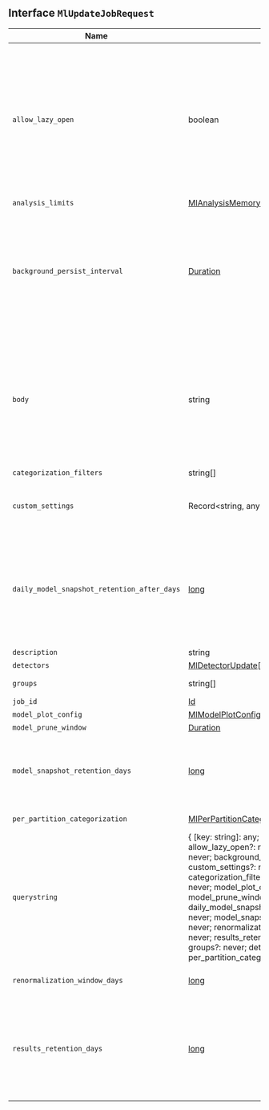 ## Interface `MlUpdateJobRequest`

| Name | Type | Description |
| - | - | - |
| `allow_lazy_open` | boolean | Advanced configuration option. Specifies whether this job can open when there is insufficient machine learning node capacity for it to be immediately assigned to a node. If `false` and a machine learning node with capacity to run the job cannot immediately be found, the open anomaly detection jobs API returns an error. However, this is also subject to the cluster-wide `xpack.ml.max_lazy_ml_nodes` setting. If this option is set to `true`, the open anomaly detection jobs API does not return an error and the job waits in the opening state until sufficient machine learning node capacity is available. |
| `analysis_limits` | [MlAnalysisMemoryLimit](./MlAnalysisMemoryLimit.md) | &nbsp; |
| `background_persist_interval` | [Duration](./Duration.md) | Advanced configuration option. The time between each periodic persistence of the model. The default value is a randomized value between 3 to 4 hours, which avoids all jobs persisting at exactly the same time. The smallest allowed value is 1 hour. For very large models (several GB), persistence could take 10-20 minutes, so do not set the value too low. If the job is open when you make the update, you must stop the datafeed, close the job, then reopen the job and restart the datafeed for the changes to take effect. |
| `body` | string | ({ [key: string]: any; } & { job_id?: never; allow_lazy_open?: never; analysis_limits?: never; background_persist_interval?: never; custom_settings?: never; categorization_filters?: never; description?: never; model_plot_config?: never; model_prune_window?: never; daily_model_snapshot_retention_after_days?: never; model_snapshot_retention_days?: never; renormalization_window_days?: never; results_retention_days?: never; groups?: never; detectors?: never; per_partition_categorization?: never; }) | All values in `body` will be added to the request body. |
| `categorization_filters` | string[] | &nbsp; |
| `custom_settings` | Record<string, any> | Advanced configuration option. Contains custom meta data about the job. For example, it can contain custom URL information as shown in Adding custom URLs to machine learning results. |
| `daily_model_snapshot_retention_after_days` | [long](./long.md) | Advanced configuration option, which affects the automatic removal of old model snapshots for this job. It specifies a period of time (in days) after which only the first snapshot per day is retained. This period is relative to the timestamp of the most recent snapshot for this job. Valid values range from 0 to `model_snapshot_retention_days`. For jobs created before version 7.8.0, the default value matches `model_snapshot_retention_days`. |
| `description` | string | A description of the job. |
| `detectors` | [MlDetectorUpdate](./MlDetectorUpdate.md)[] | An array of detector update objects. |
| `groups` | string[] | A list of job groups. A job can belong to no groups or many. |
| `job_id` | [Id](./Id.md) | Identifier for the job. |
| `model_plot_config` | [MlModelPlotConfig](./MlModelPlotConfig.md) | &nbsp; |
| `model_prune_window` | [Duration](./Duration.md) | &nbsp; |
| `model_snapshot_retention_days` | [long](./long.md) | Advanced configuration option, which affects the automatic removal of old model snapshots for this job. It specifies the maximum period of time (in days) that snapshots are retained. This period is relative to the timestamp of the most recent snapshot for this job. |
| `per_partition_categorization` | [MlPerPartitionCategorization](./MlPerPartitionCategorization.md) | Settings related to how categorization interacts with partition fields. |
| `querystring` | { [key: string]: any; } & { job_id?: never; allow_lazy_open?: never; analysis_limits?: never; background_persist_interval?: never; custom_settings?: never; categorization_filters?: never; description?: never; model_plot_config?: never; model_prune_window?: never; daily_model_snapshot_retention_after_days?: never; model_snapshot_retention_days?: never; renormalization_window_days?: never; results_retention_days?: never; groups?: never; detectors?: never; per_partition_categorization?: never; } | All values in `querystring` will be added to the request querystring. |
| `renormalization_window_days` | [long](./long.md) | Advanced configuration option. The period over which adjustments to the score are applied, as new data is seen. |
| `results_retention_days` | [long](./long.md) | Advanced configuration option. The period of time (in days) that results are retained. Age is calculated relative to the timestamp of the latest bucket result. If this property has a non-null value, once per day at 00:30 (server time), results that are the specified number of days older than the latest bucket result are deleted from Elasticsearch. The default value is null, which means all results are retained. |
